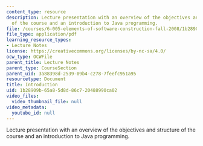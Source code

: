 ```yaml
---
content_type: resource
description: Lecture presentation with an overview of the objectives and structure
  of the course and an introduction to Java programming.
file: /courses/6-005-elements-of-software-construction-fall-2008/1b28909b65a85d8d86c720488990ca02_MIT6_005f08_lec01.pdf
file_type: application/pdf
learning_resource_types:
- Lecture Notes
license: https://creativecommons.org/licenses/by-nc-sa/4.0/
ocw_type: OCWFile
parent_title: Lecture Notes
parent_type: CourseSection
parent_uid: 3a88398d-2539-09b4-c278-7feefc951a95
resourcetype: Document
title: Introduction
uid: 1b28909b-65a8-5d8d-86c7-20488990ca02
video_files:
  video_thumbnail_file: null
video_metadata:
  youtube_id: null
---
```

Lecture presentation with an overview of the objectives and structure of the course and an introduction to Java programming.
